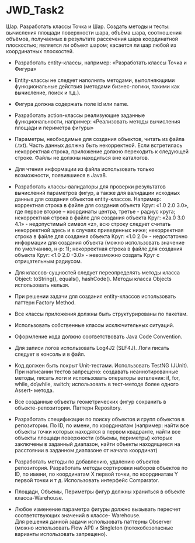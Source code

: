 # JWD_Task2

Шар. Разработать классы Точка и Шар. Создать методы и тесты: вычисления площади поверхности шара, 
объёма шара, соотношения объёмов, получаемых в результате рассечения шара координатной плоскостью; 
является ли объект шаром; касается ли шар любой из координатных плоскостей.

-  Разработать entity-классы, например: «Разработать классы Точка и Фигура» 
-  Entity-классы  не  следует  наполнять  методами,  выполняющими  функциональные 
действия (методами бизнес-логики, такими как вычисление, поиск и т.д.). 
-  Фигура должна содержать поле id или name. 
-  Разработать  action-классы  реализующие  заданные  функциональности,  например: 
«Реализовать методы вычисления площади и периметра фигуры» 
-  Параметры, необходимые для создания объектов, читать из файла (.txt). Часть данных 
должна  быть  некорректной.  Если  встретилась  некорректная  строка,  приложение 
должно переходить к следующей строке. Файлы не должны находиться вне каталогов. 
-  Для  чтения  информации  из  файла  использовать  только  возможности,  появившиеся  в 
Java8. 
-  Разработать классы-валидаторы для проверки результатов вычислений параметров фигур, 
а также для валидации исходных данных для создания объектов entity-классов. 
Например:  корректная  строка  в  файле  для  создания  объекта  Круг:  «1.0  2.0  3.0»,  где 
первое второе – координаты центра, третье - радиус круга; 
некорректная строка в файле для создания объекта Круг: «2a.0 3.0 4.1» - недопустимый 
символ  «z»,  всю  строку  следует  считать  некорректной  здесь  и  в  случаях  приведенных 
ниже; 
некорректная  строка  в  файле  для  создания  объекта  Круг:  «1.0  2.0»  -  недостаточно 
информации для создания объекта (можно использовать значение по умолчанию, н-р: 1); 
некорректная  строка  в  файле  для  создания  объекта  Круг:  «1.0  2.0  -3.0»  -  невозможно 
создать Круг с отрицательным радиусом. 
-  Для  классов-сущностей  следует  переопределять  методы  класса  Object:  toString(), 
equals(), hashCode(). Методы класса Objects использовать нельзя. 
-  При решении задачи для создания entity-классов использовать паттерн Factory Method. 
-  Все классы приложения должны быть структурированы по пакетам. 
-  Использовать собственные классы исключительных ситуаций. 
-  Оформление кода должно соответствовать Java Code Convention. 
-  Для записи логов использовать Log4J2 (SLF4J). Логи писать следует в консоль и в файл. 
-  Код должен быть покрыт Unit-тестами. Использовать TestNG (JUnit). При написании тестов 
запрещено: создавать неаннотированные методы, писать логи и использовать операторы 
ветвления: if, for, while, do\while, switch; использовать в тест-методе более одного Assert-
метода.

- Все созданные объекты геометрических фигур сохранить в объекте-репозитории. Паттерн 
Repository. 
-  Разработать спецификации по поиску объектов и групп объектов в репозитории. По ID, по 
имени, по координатам (например: найти все объекты точки которых находятся в первом 
квадранте,  найти  все  объекты  площади  поверхности  (объемы,  периметры)  которых 
заключены в заданный диапазон, найти объекты находящиеся на расстоянии в заданном 
диапазоне от начала координат) 
-  Разработать методы по добавлению, удалению объектов репозитория. 
Разработать методы сортировки наборов объектов по ID, по имени, по координатам Х первой 
точки, по координатам Y первой точки и т д. Использовать интерфейс Comparator. 
-  Площади, Объемы, Периметры фигур должны храниться в объекте класса-Warehouse.  
-  Любое изменение параметра фигуры должно вызывать пересчет соответствующих значений 
в классе- Warehouse.  
Для решения данной задачи использовать паттерны Observer (можно использовать Flow 
API)  и Singleton (потокобезопасные варианты использовать запрещено). 
